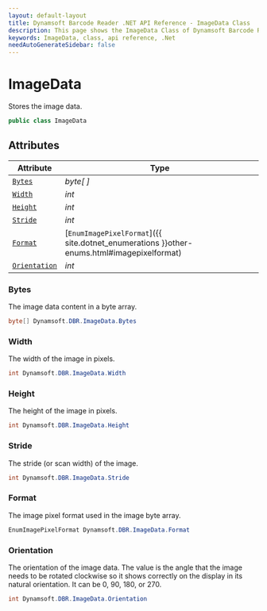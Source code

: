 ```yaml
---
layout: default-layout
title: Dynamsoft Barcode Reader .NET API Reference - ImageData Class
description: This page shows the ImageData Class of Dynamsoft Barcode Reader for .NET SDK.
keywords: ImageData, class, api reference, .Net
needAutoGenerateSidebar: false
---
```



# ImageData
Stores the image data.  

```csharp
public class ImageData
```

## Attributes
    
| Attribute | Type |
|---------- | ---- |
| [`Bytes`](#bytes) | *byte[ ]* |
| [`Width`](#width) | *int* |
| [`Height`](#height) | *int* |
| [`Stride`](#stride) | *int* |
| [`Format`](#format) | [`EnumImagePixelFormat`]({{ site.dotnet_enumerations }}other-enums.html#imagepixelformat) |
| [`Orientation`](#orientation) | *int* |

### Bytes

The image data content in a byte array.

```csharp
byte[] Dynamsoft.DBR.ImageData.Bytes
```

### Width

The width of the image in pixels.  

```csharp
int Dynamsoft.DBR.ImageData.Width
```

### Height

The height of the image in pixels.  

```csharp
int Dynamsoft.DBR.ImageData.Height
```

### Stride

The stride (or scan width) of the image.

```csharp
int Dynamsoft.DBR.ImageData.Stride
```

### Format

The image pixel format used in the image byte array.

```csharp
EnumImagePixelFormat Dynamsoft.DBR.ImageData.Format
```
  
### Orientation

The orientation of the image data. The value is the angle that the image needs to be rotated clockwise so it shows correctly on the display in its natural orientation. It can be 0, 90, 180, or 270.

```csharp
int Dynamsoft.DBR.ImageData.Orientation
```
